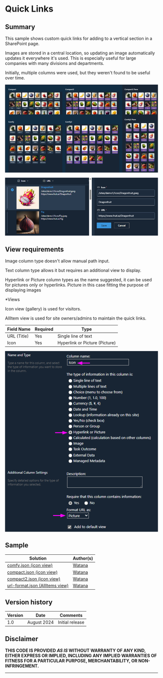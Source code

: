 # Quick Links

## Summary
This sample shows custom quick links for adding to a vertical section in a SharePoint page.

Images are stored in a central location, so updating an image automatically updates it everywhere it's used. This is especially useful for large companies with many divisions and departments.

Initially, multiple columns were used, but they weren't found to be useful over time.


![screenshot of the sample](./assets/sample.png)

![screenshot of the sample](./assets/all-items.png)

## View requirements

Image column type doesn't allow manual path input.

Text column type allows it but requires an additional view to display.

Hyperlink or Picture column types as the name suggested, it can be used for pictures only or hyperlinks. Picture in this case fitting the purpose of displaying images 

*Views

Icon view (gallery) is used for visitors.

AllItem view is used for site owners/admins to maintain the quick links.

Field Name | Required | Type
---------- | -------- | ----
URL (Title) | Yes | Single line of text
Icon | Yes | Hyperlink or Picture (Picture)

![screenshot of the sample](./assets/icon-column.png)


## Sample

Solution|Author(s)
--------|---------
[comfy.json (icon view)](./assets/comfy.json) | [Watana](https://github.com/Watana2)
[compact.json (icon view)](./assets/compact.json) | [Watana](https://github.com/Watana2)
[compact2.json (icon view)](./assets/compact2.json) | [Watana](https://github.com/Watana2)
[url-format.json (AllItems view)](./assets/url-format.json) | [Watana](https://github.com/Watana2)


## Version history

Version|Date|Comments
-------|----|--------
1.0|August 2024|Initial release

## Disclaimer

**THIS CODE IS PROVIDED *AS IS* WITHOUT WARRANTY OF ANY KIND, EITHER EXPRESS OR IMPLIED, INCLUDING ANY IMPLIED WARRANTIES OF FITNESS FOR A PARTICULAR PURPOSE, MERCHANTABILITY, OR NON-INFRINGEMENT.**

---
